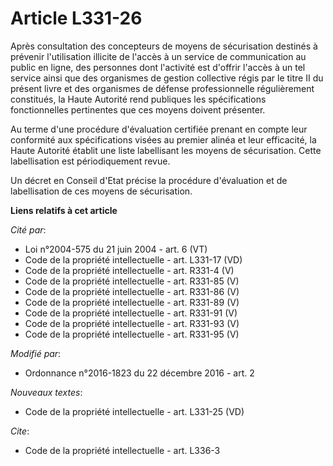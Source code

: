 # Article L331-26

Après consultation des concepteurs de moyens de sécurisation destinés à prévenir l'utilisation illicite de l'accès à un
service de communication au public en ligne, des personnes dont l'activité est d'offrir l'accès à un tel service ainsi que
des organismes de gestion collective régis par le titre II du présent livre et des organismes de défense professionnelle
régulièrement constitués, la Haute Autorité rend publiques les spécifications fonctionnelles pertinentes que ces moyens
doivent présenter. 

Au terme d'une procédure d'évaluation certifiée prenant en compte leur conformité aux spécifications visées au premier alinéa
et leur efficacité, la Haute Autorité établit une liste labellisant les moyens de sécurisation. Cette labellisation est
périodiquement revue. 

Un décret en Conseil d'Etat précise la procédure d'évaluation et de labellisation de ces moyens de sécurisation.

**Liens relatifs à cet article**

_Cité par_:

  - Loi n°2004-575 du 21 juin 2004 - art. 6 (VT)
  - Code de la propriété intellectuelle - art. L331-17 (VD)
  - Code de la propriété intellectuelle - art. R331-4 (V)
  - Code de la propriété intellectuelle - art. R331-85 (V)
  - Code de la propriété intellectuelle - art. R331-86 (V)
  - Code de la propriété intellectuelle - art. R331-89 (V)
  - Code de la propriété intellectuelle - art. R331-91 (V)
  - Code de la propriété intellectuelle - art. R331-93 (V)
  - Code de la propriété intellectuelle - art. R331-95 (V)

_Modifié par_:

  - Ordonnance n°2016-1823 du 22 décembre 2016 - art. 2

_Nouveaux textes_:

  - Code de la propriété intellectuelle - art. L331-25 (VD)

_Cite_:

  - Code de la propriété intellectuelle - art. L336-3
